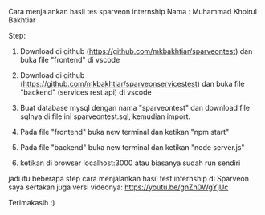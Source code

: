 Cara menjalankan 
hasil tes sparveon internship
Nama : Muhammad Khoirul Bakhtiar

Step:
1. Download di github (https://github.com/mkbakhtiar/sparveontest) dan buka file "frontend" di vscode
2. Download di github (https://github.com/mkbakhtiar/sparveonservicestest) dan buka file "backend" (services rest api) di vscode

3. Buat database mysql dengan nama "sparveontest" dan download file sqlnya di file ini sparveontest.sql, kemudian import.

4. Pada file "frontend" buka new terminal dan ketikan "npm start"
5. Pada file "backend" buka new terminal dan ketikan "node server.js"
6. ketikan di browser localhost:3000 atau biasanya sudah run sendiri

jadi itu beberapa step cara menjalankan hasil test internship di Sparveon
saya sertakan juga versi videonya: https://youtu.be/gnZn0WgYjUc

Terimakasih :)
